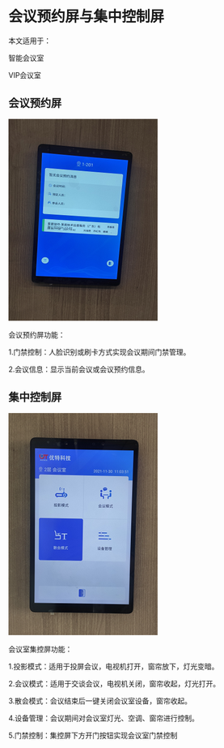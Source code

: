 # 会议预约屏与集中控制屏

本文适用于：

智能会议室

VIP会议室

## 会议预约屏

![](assets/20220906_153139_image.png)

会议预约屏功能：

1.门禁控制：人脸识别或刷卡方式实现会议期间门禁管理。

2.会议信息：显示当前会议或会议预约信息。

## 集中控制屏

![](assets/20220906_153212_image.png)

会议室集控屏功能：

1.投影模式：适用于投屏会议，电视机打开，窗帘放下，灯光变暗。

2.会议模式：适用于交谈会议，电视机关闭，窗帘收起，灯光打开。

3.散会模式：会议结束后一键关闭会议室设备，窗帘收起。

4.设备管理：会议期间对会议室灯光、空调、窗帘进行控制。

5.门禁控制：集控屏下方开门按钮实现会议室门禁控制
